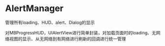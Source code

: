 # AlertManager
管理所有loading、HUD、alert、Dialog的显示

对MBProgressHUD，UIAlertView进行简单封装，对加载页面时的loading、无网络视图的显示、从无网络到有网络进行刷新的回调进行统一管理
